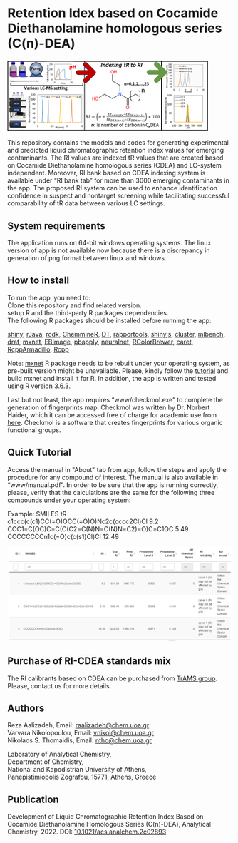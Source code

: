 # Retention Idex based on Cocamide Diethanolamine homologous series (C(n)-DEA)
<img
     src= https://github.com/raalizadeh/RIdea/raw/main/v1.0/Win/doc/toc_DEA.png width=450 />

This repository contains the models and codes for generating experimental and predicted liquid chromatographic retention index values for emerging contaminants. The RI values are indexed tR values that are created based on Cocamide Diethanolamine homologous series (CDEA) and LC-system independent. Moreover, RI bank based on CDEA indexing system is available under “RI bank tab” for more than 3000 emerging contaminants in the app. The proposed RI system can be used to enhance identification confidence in suspect and nontarget screening while facilitating successful comparability of tR data between various LC settings.  

## System requirements
The application runs on 64-bit windows operating systems. The linux version of app is not available now because there is a discrepancy in generation of png format between linux and windows.  

## How to install  
To run the app, you need to:  
Clone this repository and find related version.  
setup R and the third-party R packages dependencies.  
The following R packages should be installed before running the app:  

[shiny](https://cran.r-project.org/web/packages/shiny/index.html), [rJava](https://cran.r-project.org/web/packages/rJava/index.html), [rcdk](https://cran.r-project.org/web/packages/rcdk/index.html), [ChemmineR](https://www.bioconductor.org/packages/release/bioc/html/ChemmineR.html), [DT](https://cran.r-project.org/web/packages/DT/index.html), [rapportools](https://cran.r-project.org/web/packages/rapportools/index.html), [shinyjs](https://cran.r-project.org/web/packages/shinyjs/index.html), [cluster](https://cran.r-project.org/web/packages/cluster/index.html), [mlbench](https://cran.r-project.org/web/packages/mlbench/index.html), [drat](https://cran.r-project.org/web/packages/drat/index.html), [mxnet](https://github.com/apache/mxnet), [EBImage](https://www.bioconductor.org/packages/release/bioc/html/EBImage.html), [pbapply](https://cran.r-project.org/web/packages/pbapply/index.html), [neuralnet](https://cran.r-project.org/web/packages/neuralnet/index.html), [RColorBrewer](https://cran.r-project.org/web/packages/RColorBrewer/index.html), [caret](https://cran.r-project.org/web/packages/caret/index.html), [RcppArmadillo](https://cran.r-project.org/web/packages/RcppArmadillo/index.html), [Rcpp](https://cran.r-project.org/web/packages/Rcpp/index.html)  

Note: [mxnet](https://github.com/apache/mxnet) R package needs to be rebuilt under your operating system, as pre-built version might be unavailable. Please, kindly follow the [tutorial](https://mxnet.apache.org/get_started/build_from_source) and build mxnet and install it for R. In addition, the app is written and tested using R version 3.6.3.

Last but not least, the app requires “www/checkmol.exe” to complete the generation of fingerprints map. Checkmol was written by Dr. Norbert Haider, which it can be accessed free of charge for academic use from [here](https://homepage.univie.ac.at/norbert.haider/cheminf/cmmm.html). Checkmol is a software that creates fingerprints for various organic functional groups. 


## Quick Tutorial

Access the manual in "About" tab from app, follow the steps and apply the procedure for any compound of interest. The manual is also available in “www/manual.pdf”. In order to be sure that the app is running correctly, please, verify that the calculations are the same for the following three compounds under your operating system:  

Example: SMILES tR  
c1ccc(c(c1)CC(=O)OCC(=O)O)Nc2c(cccc2Cl)Cl 9.2  
COC1=C(OC)C=C(C(C2=C(N)N=C(N)N=C2)=O)C=C1OC 5.49  
CCCCCCCCn1c(=O)c(c(s1)Cl)Cl 12.49  

 <img
     src= https://github.com/raalizadeh/RIdea/raw/main/v1.0/Win/doc/exam_DEA.png width=850 />

## Purchase of RI-CDEA standards mix
The RI calibrants based on CDEA can be purchased from [TrAMS group](http://trams.chem.uoa.gr/).  
Please, contact us for more details.  

## Authors
Reza Aalizadeh, Email: raalizadeh@chem.uoa.gr  
Varvara Nikolopoulou, Email: vnikol@chem.uoa.gr  
Nikolaos S. Thomaidis, Email: ntho@chem.uoa.gr 

Laboratory of Analytical Chemistry,  
Department of Chemistry,  
National and Kapodistrian University of Athens,  
Panepistimiopolis Zografou, 15771, Athens, Greece  

## Publication

Development of Liquid Chromatographic Retention Index Based on Cocamide Diethanolamine Homologous Series (C(n)-DEA), Analytical Chemistry, 2022. DOI: [10.1021/acs.analchem.2c02893](https://pubs.acs.org/doi/10.1021/acs.analchem.2c02893)
